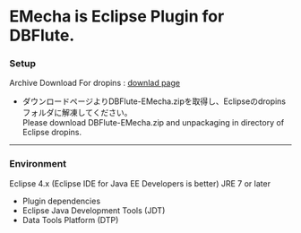 # EMecha is Eclipse Plugin for DBFlute. #

### Setup ###

Archive Download For dropins : [downlad page](https://github.com/dbflute-emecha/dbflute-emecha-eclipse/releases/latest)
 * ダウンロードページよりDBFlute-EMecha.zipを取得し、Eclipseのdropinsフォルダに解凍してください。  
   Please download DBFlute-EMecha.zip and unpackaging in directory of Eclipse dropins.

-----------
### Environment ###

Eclipse 4.x (Eclipse IDE for Java EE Developers is better)
JRE 7 or later
 * Plugin dependencies
  * Eclipse Java Development Tools (JDT)
  * Data Tools Platform (DTP)

